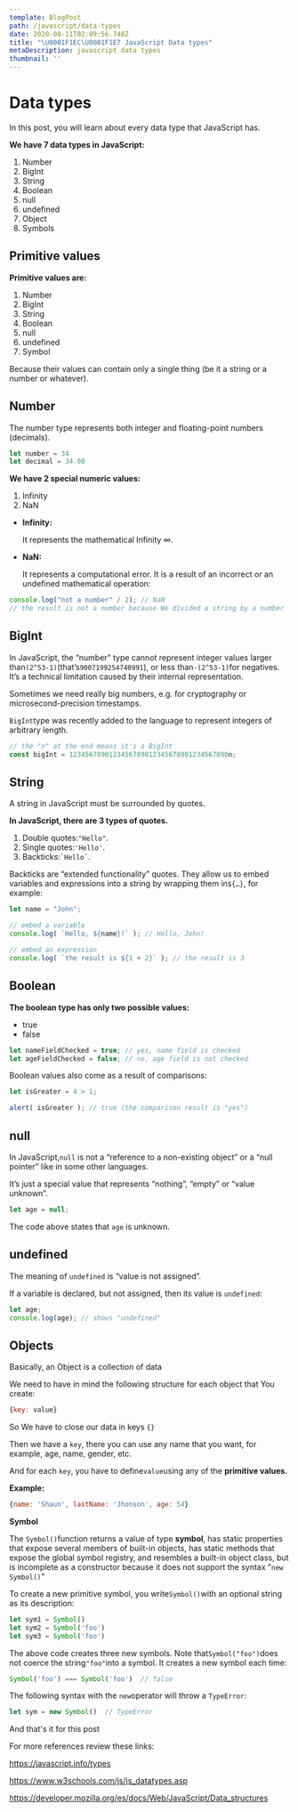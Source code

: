 ```yaml
---
template: BlogPost
path: /javascript/data-types
date: 2020-08-11T02:09:56.748Z
title: "\U0001F1EC\U0001F1E7 JavaScript Data types"
metaDescription: javascript data types
thumbnail: ''
---
```

# Data types

In this post, you will learn about every data type that JavaScript has.

**We have 7 data types in JavaScript:**

1. Number
2. BigInt
3. String
4. Boolean
5. null
6. undefined
7. Object
8. Symbols

## Primitive values

**Primitive values are:**

1. Number
2. BigInt
3. String
4. Boolean
5. null
6. undefined
7. Symbol

Because their values can contain only a single thing (be it a string or a number or whatever).

## Number

The number type represents both integer and floating-point numbers (decimals).

```javascript
let number = 34
let decimal = 34.00
```

**We have 2 special numeric values:**

1. Infinity
2. NaN

* **Infinity:**

  It represents the mathematical Infinity ∞.
* **NaN:**

  It represents a computational error. It is a result of an incorrect or an undefined mathematical operation:

```javascript
console.log("not a number" / 2); // NaN
// the result is not a number because We divided a string by a number
```

## BigInt

In JavaScript, the “number” type cannot represent integer values larger than`(2^53-1)`(that’s`9007199254740991`), or less than`-(2^53-1)`for negatives. It’s a technical limitation caused by their internal representation.

Sometimes we need really big numbers, e.g. for cryptography or microsecond-precision timestamps.

`BigInt`type was recently added to the language to represent integers of arbitrary length.

```javascript
// the "n" at the end means it's a BigInt
const bigInt = 1234567890123456789012345678901234567890n;
```

## String

A string in JavaScript must be surrounded by quotes.

**In JavaScript, there are 3 types of quotes.**

1. Double quotes:`"Hello"`.
2. Single quotes:`'Hello'`.
3. Backticks:`` `Hello` ``.

Backticks are “extended functionality” quotes. They allow us to embed variables and expressions into a string by wrapping them in`${…}`, for example:

```javascript
let name = "John";

// embed a variable
console.log( `Hello, ${name}!` ); // Hello, John!

// embed an expression
console.log( `the result is ${1 + 2}` ); // the result is 3
```

## Boolean

**The boolean type has only two possible values:**

* true
* false

```javascript
let nameFieldChecked = true; // yes, name field is checked
let ageFieldChecked = false; // no, age field is not checked
```

Boolean values also come as a result of comparisons:

```javascript
let isGreater = 4 > 1;

alert( isGreater ); // true (the comparison result is "yes")
```

## null

In JavaScript,`null` is not a “reference to a non-existing object” or a “null pointer” like in some other languages.

It’s just a special value that represents “nothing”, “empty” or “value unknown”.

```javascript
let age = null;
```

The code above states that `age` is unknown.

## undefined

The meaning of `undefined` is “value is not assigned”.

If a variable is declared, but not assigned, then its value is `undefined`:

```javascript
let age;
console.log(age); // shows "undefined"
```

## Objects

Basically, an Object is a collection of data

We need to have in mind the following structure for each object that You create:

```javascript
{key: value}
```

So We have to close our data in keys `{}`

Then we have a `key`, there you can use any name that you want, for example, age, name, gender, etc.

And for each `key`, you have to define`value`using any of the **primitive values.**

**Example:**

```javascript
{name: 'Shaun', lastName: 'Jhonson', age: 54}
```

**Symbol**

The `Symbol()`function returns a value of type **symbol**, has static properties that expose several members of built-in objects, has static methods that expose the global symbol registry, and resembles a built-in object class, but is incomplete as a constructor because it does not support the syntax "`new Symbol()`"

To create a new primitive symbol, you write`Symbol()`with an optional string as its description:

```javascript
let sym1 = Symbol()
let sym2 = Symbol('foo')
let sym3 = Symbol('foo')
```

The above code creates three new symbols. Note that`Symbol("foo")`does not coerce the string`"foo"`into a symbol. It creates a new symbol each time:

```javascript
Symbol('foo') === Symbol('foo')  // false
```

The following syntax with the `new`operator will throw a `TypeError`:

```javascript
let sym = new Symbol()  // TypeError
```

And that's it for this post

For more references review these links:

<https://javascript.info/types>

<https://www.w3schools.com/js/js_datatypes.asp>

<https://developer.mozilla.org/es/docs/Web/JavaScript/Data_structures>
